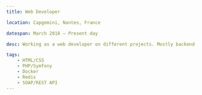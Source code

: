 ```yaml
---
title: Web Developer

location: Capgemini, Nantes, France

datespan: March 2018 – Present day

desc: Working as a web developer on different projects. Mostly backend-oriented responsabilities, with interventions on application infrastructure.

tags:
    - HTML/CSS
    - PHP/Symfony
    - Docker
    - Redis
    - SOAP/REST API
---
```

